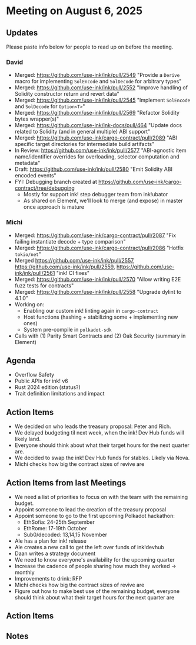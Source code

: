 # Meeting on August 6, 2025

## Updates
Please paste info below for people to read up on before the meeting.

### David
- Merged: https://github.com/use-ink/ink/pull/2549 "Provide a `Derive` macro for implementing `SolEncode` and `SolDecode` for arbitrary types"
- Merged: https://github.com/use-ink/ink/pull/2552 "Improve handling of Solidity constructor return and revert data"
- Merged: https://github.com/use-ink/ink/pull/2545 "Implement `SolEncode` and `SolDecode` for `Option<T>`"
- Merged: https://github.com/use-ink/ink/pull/2569 "Refactor Solidity bytes wrapper(s)"
- Merged: https://github.com/use-ink/ink-docs/pull/464 "Update docs related to Solidity (and in general multiple) ABI support"
- Merged: https://github.com/use-ink/cargo-contract/pull/2089 "ABI specific target directories for intermediate build artifacts"
- In Review: https://github.com/use-ink/ink/pull/2577 "ABI-agnostic item name/identifier overrides for overloading, selector computation and metadata"
- Draft: https://github.com/use-ink/ink/pull/2580 "Emit Solidity ABI encoded events"
- FYI: Debugging branch created at https://github.com/use-ink/cargo-contract/tree/debugging
  - Mostly for support ink! step debugger team from ink!ubator
  - As shared on Element, we'll look to merge (and expose) in master once approach is mature

### Michi
- Merged: https://github.com/use-ink/cargo-contract/pull/2087 "Fix failing instantiate decode + type comparison"
- Merged: https://github.com/use-ink/cargo-contract/pull/2086 "Hotfix `tokio/net`"
- Merged https://github.com/use-ink/ink/pull/2557, https://github.com/use-ink/ink/pull/2559, https://github.com/use-ink/ink/pull/2561 "ink! CI fixes"
- Merged: https://github.com/use-ink/ink/pull/2570 "Allow writing E2E fuzz tests for contracts"
- Merged: https://github.com/use-ink/ink/pull/2558 "Upgrade dylint to 4.1.0"
- Working on:
  - Enabling our custom ink! linting again in `cargo-contract`
  - Host functions (hashing + stabilizing some + implementing new ones)
  - System pre-compile in `polkadot-sdk`
- Calls with (1) Parity Smart Contracts and (2) Oak Security (summary in Element)

## Agenda
- Overflow Safety
- Public APIs for ink! v6
- Rust 2024 edition (status?)
- Trait definition limitations and impact

## Action Items
- We decided on who leads the treasury proposal: Peter and Rich.
- We delayed budgeting til next week, when the ink! Dev Hub funds will likely land.
 - Everyone should think about what their target hours for the next quarter are. 
- We decided to swap the ink! Dev Hub funds for stables. Likely via Nova.
- Michi checks how big the contract sizes of revive are

## Action Items from last Meetings
- We need a list of priorities to focus on with the team with the remaining budget.
- Appoint someone to lead the creation of the treasury proposal
- Appoint someone to go to the first upcoming Polkadot hackathon:
  - EthSofia: 24-25th September
  - EthRome: 17-19th October
  - Sub0/decoded: 13,14,15 November
- Ale has a plan for ink! release
- Ale creates a new call to get the left over funds of ink!devhub
- Daan writes a strategy document
- We need to know everyone's availability for the upcoming quarter
- Increase the cadence of people sharing how much they worked -> monthly
- Improvements to drink: RFP
- Michi checks how big the contract sizes of revive are
- Figure out how to make best use of the remaining budget, everyone should think about what their target hours for the next quarter are

## Action Items

## Notes
